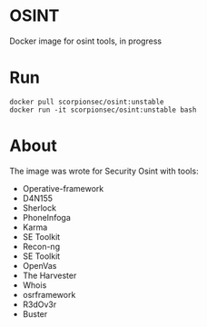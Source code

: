 # OSINT 
Docker image for osint tools, in progress

# Run
```docker
docker pull scorpionsec/osint:unstable
docker run -it scorpionsec/osint:unstable bash
```

# About
The image was wrote for Security Osint with tools:
  -  Operative-framework
  -  D4N155
  -  Sherlock
  -  PhoneInfoga
  -  Karma
  -  SE Toolkit 
  -  Recon-ng
  -  SE Toolkit 
  -  OpenVas
  -  The Harvester
  -  Whois
  -  osrframework
  -  R3dOv3r
  -  Buster 

